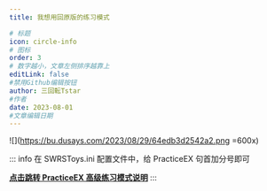 ```yaml
---
title: 我想用回原版的练习模式

# 标题
icon: circle-info
# 图标
order: 3
# 数字越小，文章左侧排序越靠上
editLink: false
#禁用Github编辑按钮
author: 三回転Tstar
#作者
date: 2023-08-01
#文章编辑日期
---
```


![](https://bu.dusays.com/2023/08/29/64edb3d2542a2.png =600x)

::: info 
在 SWRSToys.ini 配置文件中，给 PracticeEX 句首加分号即可


[**点击跳转 PracticeEX 高级练习模式说明**](/mods/PracticeMods/PracticeEX.html)
:::


